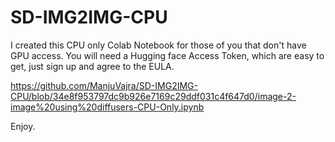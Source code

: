 # SD-IMG2IMG-CPU
I created this CPU only Colab Notebook for those of you that don't have GPU access.  You will need a Hugging face Access Token, which are easy to get, just sign up and agree to the EULA.

https://github.com/ManjuVajra/SD-IMG2IMG-CPU/blob/34e8f953797dc9b926e7169c29ddf031c4f647d0/image-2-image%20using%20diffusers-CPU-Only.ipynb

Enjoy.
